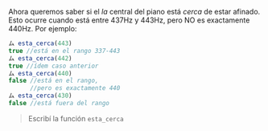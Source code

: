 Ahora queremos saber si el _la_ central del piano está _cerca_ de estar afinado. Esto ocurre cuando está entre 437Hz y 443Hz, pero NO es exactamente 440Hz. Por ejemplo:

```javascript
ム esta_cerca(443)
true //está en el rango 337-443
ム esta_cerca(442)
true //ídem caso anterior
ム esta_cerca(440)
false //está en el rango,
      //pero es exactamente 440
ム esta_cerca(430)
false //está fuera del rango
```

> Escribí la función `esta_cerca`
